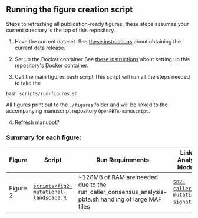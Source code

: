 ## Running the figure creation script

Steps to refreshing all publication-ready figures, these steps assumes your
current directory is the top of this repository. 

1) Have the current dataset. 
See [these instructions](https://github.com/AlexsLemonade/OpenPBTA-analysis#how-to-obtain-openpbta-data)
about obtaining the current data release. 

2) Set up the Docker container
See [these instructions](https://github.com/AlexsLemonade/OpenPBTA-analysis#docker-image) 
about setting up this repository's Docker container.

3) Call the main figures bash script
This script will run all the steps needed to take the
```
bash scripts/run-figures.sh
```
All figures print out to the `./figures` folder and will be linked to the 
accompanying manuscript repository `OpenPBTA-manuscript`.
 
4) Refresh manubot? 


### Summary for each figure:

| Figure | Script | Run Requirements | Linked Analysis Modules |
|--------|--------|------------------|-------------------------|
|Figure 2 | [`scripts/fig2-mutational-landscape.R`](./scripts/fig2-mutational-landscape.R) | ~128MB of RAM are needed due to the run_caller_consensus_analysis-pbta.sh handling of large MAF files|[`snv-callers`](https://github.com/AlexsLemonade/OpenPBTA-analysis/tree/master/analyses/snv-callers)) [`mutational-signatures`](https://github.com/AlexsLemonade/OpenPBTA-analysis/tree/master/analyses/mutational-signatures)) |  
